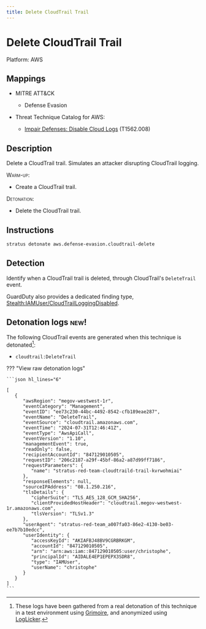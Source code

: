```yaml
---
title: Delete CloudTrail Trail
---
```


# Delete CloudTrail Trail




Platform: AWS

## Mappings

- MITRE ATT&CK
    - Defense Evasion


- Threat Technique Catalog for AWS:
  
    - [Impair Defenses: Disable Cloud Logs](https://aws-samples.github.io/threat-technique-catalog-for-aws/Techniques/T1562.008.html) (T1562.008)
  


## Description


Delete a CloudTrail trail. Simulates an attacker disrupting CloudTrail logging.

<span style="font-variant: small-caps;">Warm-up</span>: 

- Create a CloudTrail trail.

<span style="font-variant: small-caps;">Detonation</span>: 

- Delete the CloudTrail trail.


## Instructions

```bash title="Detonate with Stratus Red Team"
stratus detonate aws.defense-evasion.cloudtrail-delete
```
## Detection


Identify when a CloudTrail trail is deleted, through CloudTrail's <code>DeleteTrail</code> event.

GuardDuty also provides a dedicated finding type, [Stealth:IAMUser/CloudTrailLoggingDisabled](https://docs.aws.amazon.com/guardduty/latest/ug/guardduty_finding-types-iam.html#stealth-iam-cloudtrailloggingdisabled).



## Detonation logs <span class="smallcaps w3-badge w3-light-green w3-round w3-text-sand">new!</span>

The following CloudTrail events are generated when this technique is detonated[^1]:


- `cloudtrail:DeleteTrail`


??? "View raw detonation logs"

    ```json hl_lines="6"

    [
	   {
	      "awsRegion": "megov-westwest-1r",
	      "eventCategory": "Management",
	      "eventID": "ee73c230-44bc-4492-8542-cfb189eae287",
	      "eventName": "DeleteTrail",
	      "eventSource": "cloudtrail.amazonaws.com",
	      "eventTime": "2024-07-31T12:46:41Z",
	      "eventType": "AwsApiCall",
	      "eventVersion": "1.10",
	      "managementEvent": true,
	      "readOnly": false,
	      "recipientAccountId": "847129010505",
	      "requestID": "206c2187-a29f-45bf-86a2-a87d99ff7186",
	      "requestParameters": {
	         "name": "stratus-red-team-cloudtraild-trail-kvrwohmiai"
	      },
	      "responseElements": null,
	      "sourceIPAddress": "08.1.250.216",
	      "tlsDetails": {
	         "cipherSuite": "TLS_AES_128_GCM_SHA256",
	         "clientProvidedHostHeader": "cloudtrail.megov-westwest-1r.amazonaws.com",
	         "tlsVersion": "TLSv1.3"
	      },
	      "userAgent": "stratus-red-team_a007fa03-86e2-4130-be03-ee7b7b10edcc",
	      "userIdentity": {
	         "accessKeyId": "AKIAFBJ48BV9CGRBRKGM",
	         "accountId": "847129010505",
	         "arn": "arn:aws:iam::847129010505:user/christophe",
	         "principalId": "AIDALE4EP1EPEPX3SDR8",
	         "type": "IAMUser",
	         "userName": "christophe"
	      }
	   }
	]
    ```

[^1]: These logs have been gathered from a real detonation of this technique in a test environment using [Grimoire](https://github.com/DataDog/grimoire), and anonymized using [LogLicker](https://github.com/Permiso-io-tools/LogLicker).
